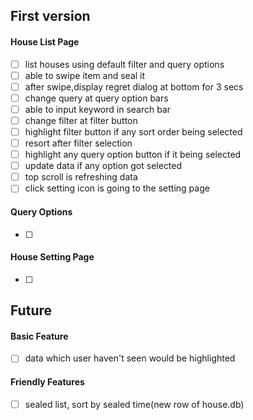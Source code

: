 ## First version

#### House List Page
+ [ ] list houses using default filter and query options
+ [ ] able to swipe item and seal it
+ [ ] after swipe,display regret dialog at bottom for 3 secs
+ [ ] change query at query option bars 
+ [ ] able to input keyword in search bar
+ [ ] change filter at filter button
+ [ ] highlight filter button if any sort order being selected
+ [ ] resort after filter selection
+ [ ] highlight any query option button if it being selected
+ [ ] update data if any option got selected
+ [ ] top scroll is refreshing data 
+ [ ] click setting icon is going to the setting page

#### Query Options
+ [ ] 

#### House Setting Page
+ [ ] 



## Future
#### Basic Feature
+ [ ] data which user haven't seen would be highlighted


#### Friendly Features
+ [ ] sealed list, sort by sealed time(new row of house.db)
